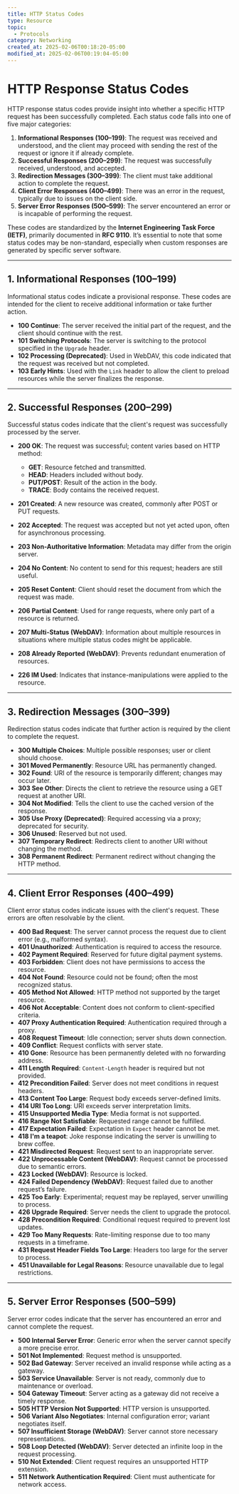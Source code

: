 ```yaml
---
title: HTTP Status Codes
type: Resource
topic:
  - Protocols
category: Networking
created_at: 2025-02-06T00:18:20-05:00
modified_at: 2025-02-06T00:19:04-05:00
---
```


# HTTP Response Status Codes

HTTP response status codes provide insight into whether a specific HTTP request has been successfully completed. Each status code falls into one of five major categories:

1. **Informational Responses (100–199)**: The request was received and understood, and the client may proceed with sending the rest of the request or ignore it if already complete.
2. **Successful Responses (200–299)**: The request was successfully received, understood, and accepted.
3. **Redirection Messages (300–399)**: The client must take additional action to complete the request.
4. **Client Error Responses (400–499)**: There was an error in the request, typically due to issues on the client side.
5. **Server Error Responses (500–599)**: The server encountered an error or is incapable of performing the request.

These codes are standardized by the **Internet Engineering Task Force (IETF)**, primarily documented in **RFC 9110**. It’s essential to note that some status codes may be non-standard, especially when custom responses are generated by specific server software.

---

## 1. Informational Responses (100–199)

Informational status codes indicate a provisional response. These codes are intended for the client to receive additional information or take further action.

- **100 Continue**: The server received the initial part of the request, and the client should continue with the rest.
- **101 Switching Protocols**: The server is switching to the protocol specified in the `Upgrade` header.
- **102 Processing (Deprecated)**: Used in WebDAV, this code indicated that the request was received but not completed.
- **103 Early Hints**: Used with the `Link` header to allow the client to preload resources while the server finalizes the response.

---

## 2. Successful Responses (200–299)

Successful status codes indicate that the client's request was successfully processed by the server.

- **200 OK**: The request was successful; content varies based on HTTP method:
  - **GET**: Resource fetched and transmitted.
  - **HEAD**: Headers included without body.
  - **PUT/POST**: Result of the action in the body.
  - **TRACE**: Body contains the received request.

- **201 Created**: A new resource was created, commonly after POST or PUT requests.
- **202 Accepted**: The request was accepted but not yet acted upon, often for asynchronous processing.
- **203 Non-Authoritative Information**: Metadata may differ from the origin server.
- **204 No Content**: No content to send for this request; headers are still useful.
- **205 Reset Content**: Client should reset the document from which the request was made.
- **206 Partial Content**: Used for range requests, where only part of a resource is returned.
- **207 Multi-Status (WebDAV)**: Information about multiple resources in situations where multiple status codes might be applicable.
- **208 Already Reported (WebDAV)**: Prevents redundant enumeration of resources.
- **226 IM Used**: Indicates that instance-manipulations were applied to the resource.

---

## 3. Redirection Messages (300–399)

Redirection status codes indicate that further action is required by the client to complete the request.

- **300 Multiple Choices**: Multiple possible responses; user or client should choose.
- **301 Moved Permanently**: Resource URL has permanently changed.
- **302 Found**: URI of the resource is temporarily different; changes may occur later.
- **303 See Other**: Directs the client to retrieve the resource using a GET request at another URI.
- **304 Not Modified**: Tells the client to use the cached version of the response.
- **305 Use Proxy (Deprecated)**: Required accessing via a proxy; deprecated for security.
- **306 Unused**: Reserved but not used.
- **307 Temporary Redirect**: Redirects client to another URI without changing the method.
- **308 Permanent Redirect**: Permanent redirect without changing the HTTP method.

---

## 4. Client Error Responses (400–499)

Client error status codes indicate issues with the client's request. These errors are often resolvable by the client.

- **400 Bad Request**: The server cannot process the request due to client error (e.g., malformed syntax).
- **401 Unauthorized**: Authentication is required to access the resource.
- **402 Payment Required**: Reserved for future digital payment systems.
- **403 Forbidden**: Client does not have permissions to access the resource.
- **404 Not Found**: Resource could not be found; often the most recognized status.
- **405 Method Not Allowed**: HTTP method not supported by the target resource.
- **406 Not Acceptable**: Content does not conform to client-specified criteria.
- **407 Proxy Authentication Required**: Authentication required through a proxy.
- **408 Request Timeout**: Idle connection; server shuts down connection.
- **409 Conflict**: Request conflicts with server state.
- **410 Gone**: Resource has been permanently deleted with no forwarding address.
- **411 Length Required**: `Content-Length` header is required but not provided.
- **412 Precondition Failed**: Server does not meet conditions in request headers.
- **413 Content Too Large**: Request body exceeds server-defined limits.
- **414 URI Too Long**: URI exceeds server interpretation limits.
- **415 Unsupported Media Type**: Media format is not supported.
- **416 Range Not Satisfiable**: Requested range cannot be fulfilled.
- **417 Expectation Failed**: Expectation in `Expect` header cannot be met.
- **418 I'm a teapot**: Joke response indicating the server is unwilling to brew coffee.
- **421 Misdirected Request**: Request sent to an inappropriate server.
- **422 Unprocessable Content (WebDAV)**: Request cannot be processed due to semantic errors.
- **423 Locked (WebDAV)**: Resource is locked.
- **424 Failed Dependency (WebDAV)**: Request failed due to another request’s failure.
- **425 Too Early**: Experimental; request may be replayed, server unwilling to process.
- **426 Upgrade Required**: Server needs the client to upgrade the protocol.
- **428 Precondition Required**: Conditional request required to prevent lost updates.
- **429 Too Many Requests**: Rate-limiting response due to too many requests in a timeframe.
- **431 Request Header Fields Too Large**: Headers too large for the server to process.
- **451 Unavailable for Legal Reasons**: Resource unavailable due to legal restrictions.

---

## 5. Server Error Responses (500–599)

Server error codes indicate that the server has encountered an error and cannot complete the request.

- **500 Internal Server Error**: Generic error when the server cannot specify a more precise error.
- **501 Not Implemented**: Request method is unsupported.
- **502 Bad Gateway**: Server received an invalid response while acting as a gateway.
- **503 Service Unavailable**: Server is not ready, commonly due to maintenance or overload.
- **504 Gateway Timeout**: Server acting as a gateway did not receive a timely response.
- **505 HTTP Version Not Supported**: HTTP version is unsupported.
- **506 Variant Also Negotiates**: Internal configuration error; variant negotiates itself.
- **507 Insufficient Storage (WebDAV)**: Server cannot store necessary representations.
- **508 Loop Detected (WebDAV)**: Server detected an infinite loop in the request processing.
- **510 Not Extended**: Client request requires an unsupported HTTP extension.
- **511 Network Authentication Required**: Client must authenticate for network access.




